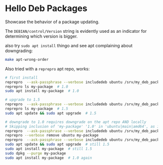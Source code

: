 # Hello Deb Packages
Showcase the behavior of a package updating.

The `DEBIAN/control/Version` string is evidently used as an indicator for determining which version is
bigger.

also try `sudo apt install` thingo and see apt complaining about downgrading:
```bash
make apt-wrong-order
```

Also tried with a `reprepro` apt repo, works:
```bash
# first install
reprepro  --ask-passphrase --verbose includedeb ubuntu /srv/my_deb_package_repo/ubuntu/deb/my-package-v1.deb        # on repo host
reprepro ls my-package  # 1.0
sudo apt install my-package  # 1.0

# upgrade to 1.5
reprepro  --ask-passphrase --verbose includedeb ubuntu /srv/my_deb_package_repo/ubuntu/deb/my-package-v1.5.deb      # on repo host
reprepro ls my-package  # 1.5
sudo apt update && sudo apt upgrade  # 1.5

# downgrade to 1.0 requires downgrade on the apt repo AND locally
# Skipping inclusion of 'my-package' '1.0' in 'ubuntu|main|amd64', as it has already '1.5'.
reprepro  --ask-passphrase --verbose includedeb ubuntu /srv/my_deb_package_repo/ubuntu/deb/my-package-v1.deb
reprepro --verbose remove ubuntu my-package
reprepro  --ask-passphrase --verbose includedeb ubuntu /srv/my_deb_package_repo/ubuntu/deb/my-package-v1.deb
sudo apt update && sudo apt upgrade  # still 1.5
sudo apt install my-package  # still 1.5
sudo dpkg --purge my-package
sudo apt install my-package  # 1.0 again
```

